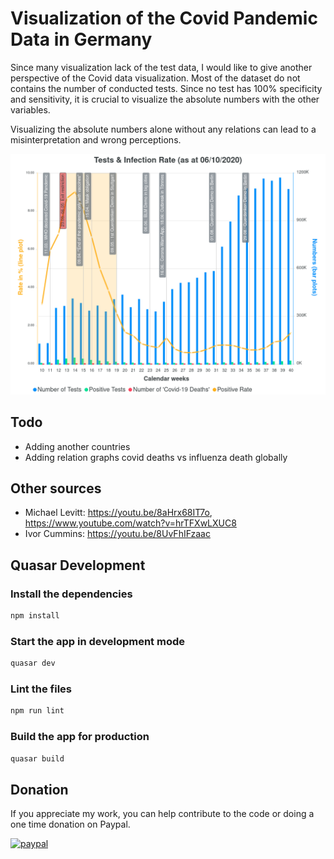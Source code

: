 # Visualization of the Covid Pandemic Data in Germany

Since many visualization lack of the test data, I would like to give another perspective of the Covid data visualization.
Most of the dataset do not contains the number of conducted tests. Since no test has 100% specificity and sensitivity, it is crucial to visualize the absolute numbers with the other variables.

Visualizing the absolute numbers alone without any relations can lead to a misinterpretation and wrong perceptions.

![Covid graph in Germany](./data/testpositive.png)

## Todo

* Adding another countries
* Adding relation graphs covid deaths vs influenza death globally

## Other sources

* Michael Levitt: https://youtu.be/8aHrx68IT7o, https://www.youtube.com/watch?v=hrTFXwLXUC8
* Ivor Cummins: https://youtu.be/8UvFhIFzaac

## Quasar Development

### Install the dependencies
```bash
npm install
```

### Start the app in development mode
```bash
quasar dev
```
### Lint the files
```bash
npm run lint
```

### Build the app for production
```bash
quasar build
```
## Donation

If you appreciate my work, you can help contribute to the code or doing a one time donation on Paypal.

[![paypal](https://www.paypalobjects.com/en_US/i/btn/btn_donateCC_LG.gif)](https://www.paypal.com/cgi-bin/webscr?cmd=_s-xclick&hosted_button_id=9H9M4LHP8L8EQ&source=url)

